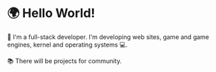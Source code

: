 # 🌍 Hello World!

👋 I'm a full-stack developer. I'm developing web sites, game and game engines, kernel and operating systems 💻.

📚 There will be projects for community.
